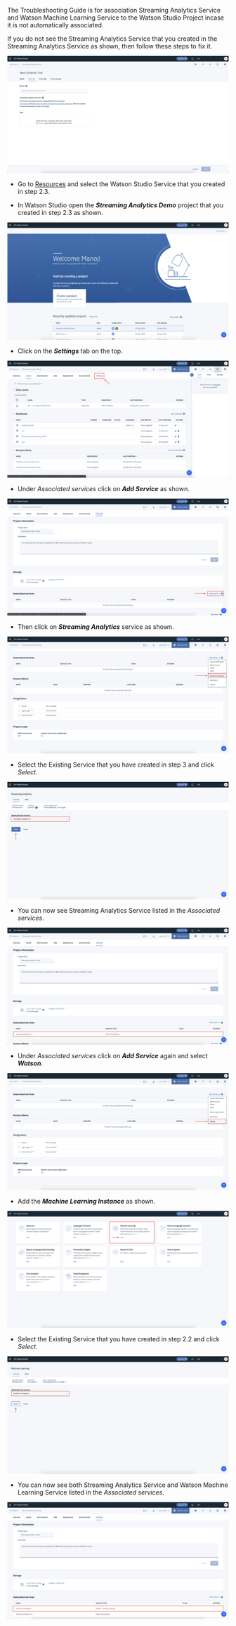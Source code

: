 The Troubleshooting Guide is for association Streaming Analytics Service and Watson Machine Learning Service to the Watson Studio Project incase it is not automatically associated.

If you do not see the Streaming Analytics Service that you created in the Streaming Analytics Service as shown, then follow these steps to fix it.

![](/doc/source/images/troubleshooting1.png)

* Go to [Resources](https://cloud.ibm.com/resources) and select the Watson Studio Service that you created in step 2.3.

* In Watson Studio open the _**Streaming Analytics Demo**_ project that you created in step 2.3 as shown.

![](/doc/source/images/troubleshooting2.png)

* Click on the _**Settings**_ tab on the top.

![](/doc/source/images/troubleshooting3.png)

* Under _Associated services_ click on _**Add Service**_ as shown.

![](/doc/source/images/troubleshooting4.png)

* Then click on _**Streaming Analytics**_ service as shown.

![](/doc/source/images/troubleshooting5.png)

* Select the Existing Service that you have created in step 3 and click _Select_.

![](/doc/source/images/troubleshooting6.png)

* You can now see Streaming Analytics Service listed in the _Associated services_.

![](/doc/source/images/troubleshooting7.png)

* Under _Associated services_ click on _**Add Service**_ again and select _**Watson**_.

![](/doc/source/images/troubleshooting8.png)

* Add the _**Machine Learning Instance**_ as shown.

![](/doc/source/images/troubleshooting9.png)

* Select the Existing Service that you have created in step 2.2 and click _Select_.

![](/doc/source/images/troubleshooting10.png)

* You can now see both Streaming Analytics Service and Watson Machine Learning Service listed in the _Associated services_.

![](/doc/source/images/troubleshooting11.png)

